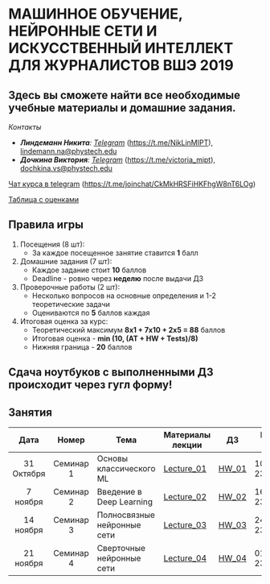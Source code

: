 # МАШИННОЕ ОБУЧЕНИЕ, НЕЙРОННЫЕ СЕТИ И ИСКУССТВЕННЫЙ ИНТЕЛЛЕКТ ДЛЯ ЖУРНАЛИСТОВ ВШЭ 2019
## Здесь вы сможете найти все необходимые учебные материалы и домашние задания.

*Контакты* 
- ***Линдеманн Никита**: [Telegram](https://t.me/NikLinMIPT)* (https://t.me/NikLinMIPT), lindemann.na@phystech.edu
- ***Дочкина Виктория**: [Telegram](https://t.me/victoria_mipt)* (https://t.me/victoria_mipt), dochkina.vs@phystech.edu

[Чат курса в telegram](https://t.me/joinchat/CkMkHRSFiHKFhgW8nT6LOg) (https://t.me/joinchat/CkMkHRSFiHKFhgW8nT6LOg)

[Таблица с оценками](https://docs.google.com/spreadsheets/d/1Q4-4ylfeCjmwrGk2rrbMYtTdyIG4xyKH6GG4ha0Iafc/edit?usp=sharing)


## Правила игры
1. Посещения (8 шт):
    - За каждое посещенное занятие ставится **1** балл
2. Домашние задания (7 шт):
    - Каждое задание стоит **10** баллов
    - Deadline - ровно через **неделю** после выдачи ДЗ
3. Проверочные работы (2 шт):
    - Несколько вопросов на основные определения и 1-2 теоретические задачи
    - Оцениваются по **5** баллов каждая
4. Итоговая оценка за курс:
    - Теоретический максимум **8x1 + 7x10 + 2x5 = 88** баллов 
    - Итоговая оценка - **min (10, (AT + HW + Tests)/8)**
    - Нижняя граница - **20** баллов
    

## Сдача ноутбуков с выполненными ДЗ происходит через гугл форму!


## Занятия

| Дата | Номер | Тема | Материалы лекции | ДЗ | Deadline по ДЗ |
| :---: | :---: | --- | --- | --- | --- |
| 31 Октября | Семинар 1 | Основы классического ML | [Lecture_01](Lectures/Lecture_01) | [HW_01](Homeworks/Homework_01) | 10.11.2019 23:55 |
| 7 ноября | Семинар 2 | Введение в Deep Learning | [Lecture_02](Lectures/Lecture_02) | [HW_02](Homeworks/Homework_02) | 16.11.2019 23:55 |
| 14 ноября | Семинар 3 | Полносвязные нейронные сети | [Lecture_03](Lectures/Lecture_03) | [HW_03](Homeworks/Homework_03) | 24.11.2019 23:55 |
| 21 ноября | Семинар 4 | Сверточные нейронные сети | [Lecture_04](Lectures/Lecture_04) | [HW_04](Homeworks/Homework_04) | 01.12.2019 23:55 |
